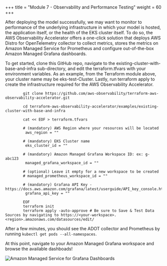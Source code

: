 +++
title = "Module 7 - Observability and Performance Testing"
weight = 60
+++

After deploying the model successfully, we may want to monitor to performance of the underlying infrastructure in which your model is hosted, the application itself, or the health of the EKS cluster itself. To do so, the AWS Observability Accelerator offers a one-click solution that deploys AWS Distro for OpenTelemetry collector to collect metrics, stores the metrics on Amazon Managed Service for Prometheus and configure out-of-the-box Amazon Managed Grafana dashboards.

To get started, clone this GitHub repo, navigate to the existing-cluster-with-base-and-infra sub-directory, and edit the terraform.tfvars with your environment variables. As an example, from the Terraform module above, your cluster name may be eks-test-Cluster. Lastly, run terraform apply to create the infrastructure required for the AWS Observability Accelerator.

```
        git clone https://github.com/aws-observability/terraform-aws-observability-accelerator.git
        
        cd terraform-aws-observability-accelerator/examples/existing-cluster-with-base-and-infra
         
        cat << EOF > terraform.tfvars
        
        # (mandatory) AWS Region where your resources will be located
         aws_region = ""
         
        # (mandatory) EKS Cluster name
         eks_cluster_id = ""
         
        # (mandatory) Amazon Managed Grafana Workspace ID: ex: g-abc123
         managed_grafana_workspace_id = ""
        
        # (optional) Leave it empty for a new workspace to be created
        # managed_prometheus_workspace_id = ""
         
        # (mandatory) Grafana API Key - https://docs.aws.amazon.com/grafana/latest/userguide/API_key_console.html
         grafana_api_key = ""
        
        EOF
        terraform init
        terraform apply -auto-approve # Be sure to Save & Test Data Sources by navigating to https://<your-workspace>.<region>.amazonaws.com/datasources/edit/
```
After a few minutes, you should see the ADOT collector and Prometheus by running `kubectl get pods --all-namespaces`. 

At this point, navigate to your Amazon Managed Grafana workspace and browse the available dashboads!

![Amazon Managed Service for Grafana Dashboards](./module_7/amg.png)
